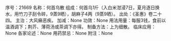 序号：21669
名称：何首乌散
组成：何首乌1斤（入白米泔浸7日，夏月逐日换水，用竹刀子刮令碎，9蒸9晒），胡麻子4两（9蒸9晒）。
出处：《圣惠》卷二十四。
主治：大风癞恶疾。
加减：None
功效：None
用法用量：每服3钱，食前以温酒调下；荆芥、薄荷汤或茶调下亦得。
制备方法：上为细散。
临床应用：None
各家论述：None
用药禁忌：None
附注：None
